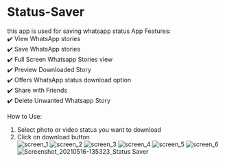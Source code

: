 # Status-Saver
this app is used for saving whatsapp status
App Features:  
✔️ View WhatsApp stories  
✔️ Save WhatsApp stories  
✔️ Full Screen Whatsapp Stories view  
✔️ Preview Downloaded Story  
✔️ Offers WhatsApp status download option  
✔️ Share with Friends  
✔️ Delete Unwanted Whatsapp Story  
  
How to Use:  
1. Select photo or video status you want to download  
2. Click on download button  
![screen_1](https://user-images.githubusercontent.com/68550201/119689146-3c260b80-be66-11eb-85ef-e81f0a3779da.png)
![screen_2](https://user-images.githubusercontent.com/68550201/119690102-059cc080-be67-11eb-8212-060a3a004e23.png)
![screen_3](https://user-images.githubusercontent.com/68550201/119690126-09304780-be67-11eb-825c-53d331e071d5.png)
![screen_4](https://user-images.githubusercontent.com/68550201/119690149-0d5c6500-be67-11eb-9cae-4835b9f0bd74.png)
![screen_5](https://user-images.githubusercontent.com/68550201/119690154-0f262880-be67-11eb-851e-596e1c454f1d.png)
![screen_6](https://user-images.githubusercontent.com/68550201/119690158-10575580-be67-11eb-82a9-ba80288f50a1.png)
![Screenshot_20210516-135323_Status Saver](https://user-images.githubusercontent.com/68550201/119690162-11888280-be67-11eb-9099-b0475c862490.jpg)
